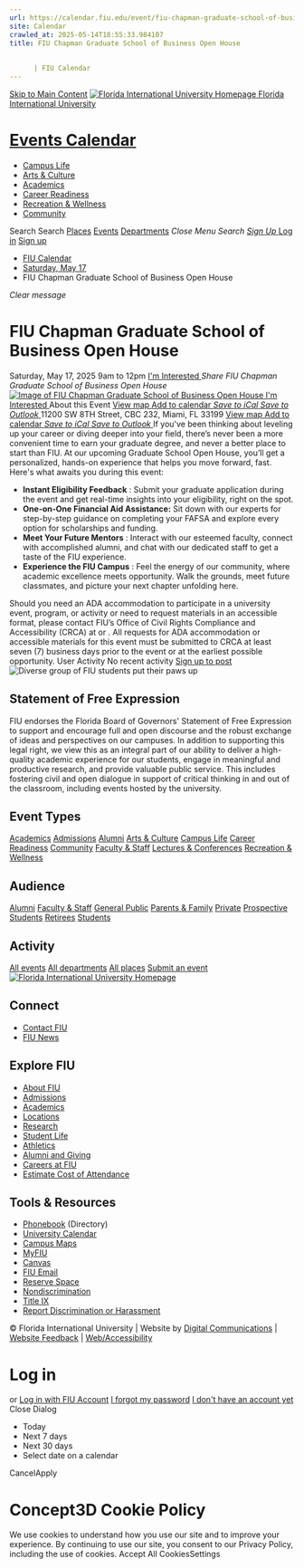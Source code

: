 ```yaml
---
url: https://calendar.fiu.edu/event/fiu-chapman-graduate-school-of-business-open-house-6918
site: Calendar
crawled_at: 2025-05-14T18:55:33.984107
title: FIU Chapman Graduate School of Business Open House
    
    
      | FIU Calendar
---
```


[Skip to Main Content](https://calendar.fiu.edu/event/fiu-chapman-graduate-school-of-business-open-house-6918#main-content)
[![Florida International University Homepage](https://digicdn.fiu.edu/core/_assets/images/logo-top.png) Florida International University](https://www.fiu.edu)
# [Events Calendar ](https://calendar.fiu.edu/)
  * [Campus Life](https://calendar.fiu.edu/calendar?event_types%5B%5D=127595)
  * [Arts & Culture](https://calendar.fiu.edu/calendar?event_types%5B%5D=127590)
  * [Academics](https://calendar.fiu.edu/calendar?event_types%5B%5D=127582)
  * [Career Readiness](https://calendar.fiu.edu/calendar?event_types%5B%5D=127584)
  * [Recreation & Wellness](https://calendar.fiu.edu/calendar?event_types%5B%5D=127603)
  * [Community](https://calendar.fiu.edu/calendar?event_types%5B%5D=127601)


Search Search
[Places](https://calendar.fiu.edu/search/places) [Events](https://calendar.fiu.edu/calendar) [Departments](https://calendar.fiu.edu/search/departments)
_Close Menu_
_Search_ [ _Sign Up_ ](https://calendar.fiu.edu/signup)
[Log in](https://calendar.fiu.edu/auth/shib_login?previous_url=https%3A%2F%2Fcalendar.fiu.edu%2Fevent%2Ffiu-chapman-graduate-school-of-business-open-house-6918) [Sign up](https://calendar.fiu.edu/signup)
  * [FIU Calendar](https://calendar.fiu.edu/)
  * [Saturday, May 17](https://calendar.fiu.edu/calendar/day/2025/5/17)
  * FIU Chapman Graduate School of Business Open House


_Clear message_
# FIU Chapman Graduate School of Business Open House
Saturday, May 17, 2025 9am to 12pm 
[ I'm Interested ](https://calendar.fiu.edu/event/49364320458317/confirm?return=https%3A%2F%2Fcalendar.fiu.edu%2Fevent%2Ffiu-chapman-graduate-school-of-business-open-house-6918)
_Share FIU Chapman Graduate School of Business Open House_
[ ![Image of FIU Chapman Graduate School of Business Open House](https://localist-images.azureedge.net/photos/49364332031591/card/8e85247a17a1316dcd449ba29e3b099e18a8fd7c.jpg) ](https://calendar.fiu.edu/photo/49364332031591)
[ I'm Interested ](https://calendar.fiu.edu/event/49364320458317/confirm?return=https%3A%2F%2Fcalendar.fiu.edu%2Fevent%2Ffiu-chapman-graduate-school-of-business-open-house-6918)
About this Event
[View map ](https://calendar.fiu.edu/event/fiu-chapman-graduate-school-of-business-open-house-6918#about_map)
[Add to calendar ](https://calendar.fiu.edu/event/fiu-chapman-graduate-school-of-business-open-house-6918)
[ _Save to iCal_ ](https://calendar.fiu.edu/event/fiu-chapman-graduate-school-of-business-open-house-6918.ics "Save to iCal") [ _Save to Outlook_ ](https://calendar.fiu.edu/event/fiu-chapman-graduate-school-of-business-open-house-6918.ics "Save to Outlook")
11200 SW 8TH Street, CBC 232, Miami, FL 33199
[View map ](https://calendar.fiu.edu/event/fiu-chapman-graduate-school-of-business-open-house-6918#about_map)
[Add to calendar ](https://calendar.fiu.edu/event/fiu-chapman-graduate-school-of-business-open-house-6918)
[ _Save to iCal_ ](https://calendar.fiu.edu/event/fiu-chapman-graduate-school-of-business-open-house-6918.ics "Save to iCal") [ _Save to Outlook_ ](https://calendar.fiu.edu/event/fiu-chapman-graduate-school-of-business-open-house-6918.ics "Save to Outlook")
If you've been thinking about leveling up your career or diving deeper into your field, there’s never been a more convenient time to earn your graduate degree, and never a better place to start than FIU. At our upcoming Graduate School Open House, you’ll get a personalized, hands-on experience that helps you move forward, fast.
Here's what awaits you during this event:
  * **Instant Eligibility Feedback** : Submit your graduate application during the event and get real-time insights into your eligibility, right on the spot.
  * **One-on-One Financial Aid Assistance:** Sit down with our experts for step-by-step guidance on completing your FAFSA and explore every option for scholarships and funding.
  * **Meet Your Future Mentors** : Interact with our esteemed faculty, connect with accomplished alumni, and chat with our dedicated staff to get a taste of the FIU experience.
  * **Experience the FIU Campus** : Feel the energy of our community, where academic excellence meets opportunity. Walk the grounds, meet future classmates, and picture your next chapter unfolding here.


Should you need an ADA accommodation to participate in a university event, program, or activity or need to request materials in an accessible format, please contact FIU’s Office of Civil Rights Compliance and Accessibility (CRCA) at or . All requests for ADA accommodation or accessible materials for this event must be submitted to CRCA at least seven (7) business days prior to the event or at the earliest possible opportunity. 
User Activity
No recent activity
[Sign up to post](https://calendar.fiu.edu/auth/shib_login?previous_url=https%3A%2F%2Fcalendar.fiu.edu%2Fevent%2Ffiu-chapman-graduate-school-of-business-open-house-6918)
![Diverse group of FIU students put their paws up](https://www.fiu.edu/_assets/images/thumbnail-students-paw.jpg)
## Statement of Free Expression
FIU endorses the Florida Board of Governors' Statement of Free Expression to support and encourage full and open discourse and the robust exchange of ideas and perspectives on our campuses. In addition to supporting this legal right, we view this as an integral part of our ability to deliver a high-quality academic experience for our students, engage in meaningful and productive research, and provide valuable public service. This includes fostering civil and open dialogue in support of critical thinking in and out of the classroom, including events hosted by the university.
## Event Types
[Academics](https://calendar.fiu.edu/calendar?event_types%5B%5D=127582)
[Admissions](https://calendar.fiu.edu/calendar?event_types%5B%5D=127583)
[Alumni](https://calendar.fiu.edu/calendar?event_types%5B%5D=127589)
[Arts & Culture](https://calendar.fiu.edu/calendar?event_types%5B%5D=127590)
[Campus Life](https://calendar.fiu.edu/calendar?event_types%5B%5D=127595)
[Career Readiness](https://calendar.fiu.edu/calendar?event_types%5B%5D=127584)
[Community](https://calendar.fiu.edu/calendar?event_types%5B%5D=127601)
[Faculty & Staff](https://calendar.fiu.edu/calendar?event_types%5B%5D=127602)
[Lectures & Conferences](https://calendar.fiu.edu/calendar?event_types%5B%5D=127587)
[Recreation & Wellness](https://calendar.fiu.edu/calendar?event_types%5B%5D=127603)
## Audience
[Alumni](https://calendar.fiu.edu/calendar?event_types%5B%5D=121721)
[Faculty & Staff](https://calendar.fiu.edu/calendar?event_types%5B%5D=121720)
[General Public](https://calendar.fiu.edu/calendar?event_types%5B%5D=121722)
[Parents & Family](https://calendar.fiu.edu/calendar?event_types%5B%5D=36918157286658)
[Private](https://calendar.fiu.edu/calendar?event_types%5B%5D=129753)
[Prospective Students](https://calendar.fiu.edu/calendar?event_types%5B%5D=121723)
[Retirees](https://calendar.fiu.edu/calendar?event_types%5B%5D=37290279036119)
[Students](https://calendar.fiu.edu/calendar?event_types%5B%5D=121719)
## Activity
[All events](https://calendar.fiu.edu/search?what=events)
[All departments](https://calendar.fiu.edu/search/departments)
[All places](https://calendar.fiu.edu/search?what=places)
[Submit an event](https://calendar.fiu.edu/admin/events/new/basic-information)
[ ![Florida International University Homepage](https://digicdn.fiu.edu/core/_assets/images/footer-logo.svg) ](https://www.fiu.edu/)
## Connect
  * [Contact FIU](https://www.fiu.edu/about/contact-us/index.html)
  * [FIU News](https://news.fiu.edu/)


## Explore FIU
  * [About FIU](https://www.fiu.edu/about/index.html)
  * [Admissions](https://www.fiu.edu/admissions/index.html)
  * [Academics](https://www.fiu.edu/academics/index.html)
  * [Locations](https://www.fiu.edu/locations/index.html)
  * [Research](https://www.fiu.edu/research/index.html)
  * [Student Life](https://www.fiu.edu/student-life/index.html)
  * [Athletics](https://www.fiu.edu/athletics/index.html)
  * [Alumni and Giving](https://www.fiu.edu/alumni-and-giving/index.html)
  * [Careers at FIU](https://hr.fiu.edu/careers/)
  * [Estimate Cost of Attendance](https://onestop.fiu.edu/finances/estimate-your-costs/)


## Tools & Resources
  * [Phonebook](https://phonebook.fiu.edu) (Directory)
  * [University Calendar](https://calendar.fiu.edu/)
  * [Campus Maps](https://campusmaps.fiu.edu/)
  * [MyFIU](https://my.fiu.edu/)
  * [Canvas](https://canvas.fiu.edu)
  * [FIU Email](http://mail.fiu.edu/)
  * [Reserve Space](https://reservespace.fiu.edu/make-reservation/)
  * [Nondiscrimination](https://ace.fiu.edu/civil-rights-and-accessibility/harassment-and-discrimination/)
  * [Title IX](https://ace.fiu.edu/title-ix/)
  * [Report Discrimination or Harassment](https://report.fiu.edu/)


© Florida International University  | Website by [Digital Communications](https://stratcomm.fiu.edu/digital-print/websites/) | [Website Feedback](https://webforms.fiu.edu/view.php?id=370774&element_5=https://calendar.fiu.edu/https://calendar.fiu.edu/) | [Web/Accessibility](https://accessibility.fiu.edu/)
# Log in
or
[Log in with FIU Account](https://calendar.fiu.edu/auth/shib_login?previous_url=https%3A%2F%2Fcalendar.fiu.edu%2Fevent%2Ffiu-chapman-graduate-school-of-business-open-house-6918)
[I forgot my password](https://calendar.fiu.edu/auth/forgot) [I don't have an account yet](https://calendar.fiu.edu/signup)
Close Dialog
  * Today
  * Next 7 days
  * Next 30 days
  * Select date on a calendar


CancelApply
# Concept3D Cookie Policy
We use cookies to understand how you use our site and to improve your experience. By continuing to use our site, you consent to our Privacy Policy, including the use of cookies. 
Accept All CookiesSettings
